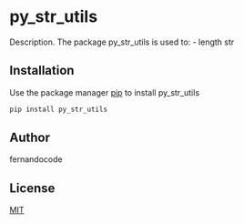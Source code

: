 # py_str_utils

Description. 
The package py_str_utils is used to:
	- length str

## Installation

Use the package manager [pip](https://pip.pypa.io/en/stable/) to install py_str_utils

```bash
pip install py_str_utils
```

## Author
fernandocode

## License
[MIT](https://choosealicense.com/licenses/mit/)